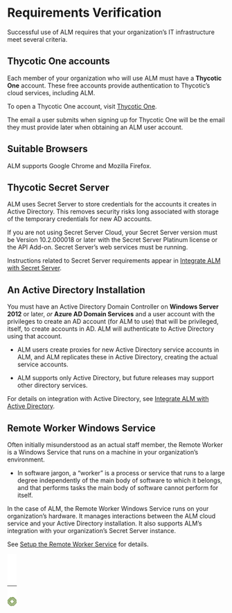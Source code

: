 ﻿[title]: # (Requirements Verification)
[tags]: # (Account Lifecycle Manager,ALM,)
[priority]: # (5110)

# Requirements Verification 

Successful use of ALM requires that your organization’s IT infrastructure meet several criteria.

## Thycotic One accounts

Each member of your organization who will use ALM must have a **Thycotic One** account. These free accounts provide authentication to Thycotic’s cloud services, including ALM.

To open a Thycotic One account, visit [Thycotic One](https://login.thycotic.com/Account/Login).

The email a user submits when signing up for Thycotic One will be the email they must provide later when obtaining an ALM user account.

## Suitable Browsers

ALM supports Google Chrome and Mozilla Firefox.

## Thycotic Secret Server

ALM uses Secret Server to store credentials for the accounts it creates in Active Directory. This removes security risks long associated with storage of the temporary credentials for new AD accounts.

If you are not using Secret Server Cloud, your Secret Server version must be Version 10.2.000018 or later with the Secret Server Platinum license or the API Add-on. Secret Server’s web services must be running.

Instructions related to Secret Server requirements appear in [Integrate ALM with Secret Server](../5140-integ-secret-serv/).

## An Active Directory Installation

You must have an Active Directory Domain Controller on **Windows Server 2012** or later, *or* **Azure AD Domain Services** and a user account with the privileges to create an AD account (for ALM to use) that will be privileged, itself, to create accounts in AD. ALM will authenticate to Active Directory using that account.

* ALM users create proxies for new Active Directory service accounts in ALM, and ALM replicates these in Active Directory, creating the actual service accounts.

* ALM supports only Active Directory, but future releases may support other directory services.

For details on integration with Active Directory, see [Integrate ALM with Active Directory](../5130-integ-active-dir/).

## Remote Worker Windows Service

Often initially misunderstood as an actual staff member, the Remote Worker is a Windows Service that runs on a machine in your organization’s environment.

* In software jargon, a “worker” is a process or service that runs to a large degree independently of the main body of software to which it belongs, and that performs tasks the main body of software cannot perform for itself.

In the case of ALM, the Remote Worker Windows Service runs on your organization’s hardware. It manages interactions between the ALM cloud service and your Active Directory installation. It also supports ALM’s integration with your organization’s Secret Server instance.

See [Setup the Remote Worker Service](../5120-setup-remote-wrk/) for details.

![Article End](../../alm-bug.png)

  

  
